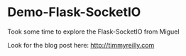 # Demo-Flask-SocketIO

Took some time to explore the Flask-SocketIO from Miguel 

Look for the blog post here: http://timmyreilly.com
